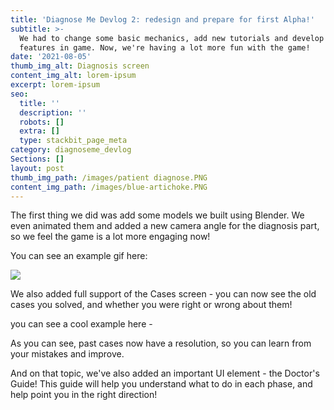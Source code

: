 ```yaml
---
title: 'Diagnose Me Devlog 2: redesign and prepare for first Alpha!'
subtitle: >-
  We had to change some basic mechanics, add new tutorials and develop important
  features in game. Now, we're having a lot more fun with the game!
date: '2021-08-05'
thumb_img_alt: Diagnosis screen
content_img_alt: lorem-ipsum
excerpt: lorem-ipsum
seo:
  title: ''
  description: ''
  robots: []
  extra: []
  type: stackbit_page_meta
category: diagnoseme_devlog
Sections: []
layout: post
thumb_img_path: /images/patient diagnose.PNG
content_img_path: /images/blue-artichoke.PNG
---
```

The first thing we did was add some models we built using Blender. We even animated them and added a new camera angle for the diagnosis part, so we feel the game is a lot more engaging now!

You can see an example gif here:

![](/images/ezgif-2-02f81099a780.gif)

We also added full support of the Cases screen - you can now see the old cases you solved, and whether you were right or wrong about them!

you can see a cool example here -



As you can see, past cases now have a resolution, so you can learn from your mistakes and improve.

And on that topic, we've also added an important UI element - the Doctor's Guide!
This guide will help you understand what to do in each phase, and help point you in the right direction!

